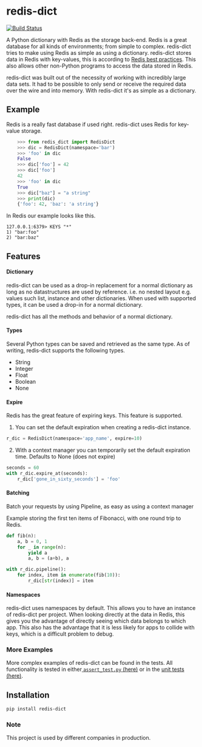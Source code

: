 # redis-dict
[![Build Status](https://travis-ci.com/Attumm/redis-dict.svg?branch=main)](https://travis-ci.com/Attumm/redis-dict)

A Python dictionary with Redis as the storage back-end.
Redis is a great database for all kinds of environments; from simple to complex.
redis-dict tries to make using Redis as simple as using a dictionary.
redis-dict stores data in Redis with key-values, this is according to [Redis best practices](https://redislabs.com/redis-best-practices/data-storage-patterns/).
This also allows other non-Python programs to access the data stored in Redis.

redis-dict was built out of the necessity of working with incredibly large data sets.
It had to be possible to only send or receive the required data over the wire and into memory.
With redis-dict it's as simple as a dictionary.

## Example
Redis is a really fast database if used right.
redis-dict uses Redis for key-value storage.
```python
    >>> from redis_dict import RedisDict
    >>> dic = RedisDict(namespace='bar')
    >>> 'foo' in dic
    False
    >>> dic['foo'] = 42
    >>> dic['foo']
    42
    >>> 'foo' in dic
    True
    >>> dic["baz"] = "a string"
    >>> print(dic)
    {'foo': 42, 'baz': 'a string'}

```
In Redis our example looks like this.
```
127.0.0.1:6379> KEYS "*"
1) "bar:foo"
2) "bar:baz"
```

## Features

#### Dictionary
redis-dict can be used as a drop-in replacement for a normal dictionary as long as no datastructures are used by reference.
i.e. no nested layout
e.g. values such list, instance and other dictionaries.
When used with supported types, it can be used a drop-in for a normal dictionary.

redis-dict has all the methods and behavior of a normal dictionary.

#### Types
Several Python types can be saved and retrieved as the same type.
As of writing, redis-dict supports the following types.
* String
* Integer
* Float
* Boolean
* None

#### Expire 
Redis has the great feature of expiring keys. This feature is supported.
1. You can set the default expiration when creating a redis-dict instance.
```python
r_dic = RedisDict(namespace='app_name', expire=10)
```
2. With a context manager you can temporarily set the default expiration time.
Defaults to None (does not expire)
```python
seconds = 60
with r_dic.expire_at(seconds):
    r_dic['gone_in_sixty_seconds'] = 'foo'
```

#### Batching
Batch your requests by using Pipeline, as easy as using a context manager 

Example storing the first ten items of Fibonacci, with one round trip to Redis.
```python
def fib(n):
    a, b = 0, 1
    for _ in range(n):
        yield a
        a, b = (a+b), a

with r_dic.pipeline():
    for index, item in enumerate(fib(10)):
        r_dic[str(index)] = item
```

#### Namespaces
redis-dict uses namespaces by default. This allows you to have an instance of redis-dict per project.
When looking directly at the data in Redis, this gives you the advantage of directly seeing which data belongs to which app.
This also has the advantage that it is less likely for apps to collide with keys, which is a difficult problem to debug.

### More Examples
More complex examples of redis-dict can be found in the tests. All functionality is tested in either[ `assert_test.py` (here)](https://github.com/Attumm/redis-dict/blob/master/assert_test.py#L1) or in the [unit tests (here)](https://github.com/Attumm/redis-dict/blob/master/tests.py#L1). 

## Installation
```sh
pip install redis-dict
```

### Note
This project is used by different companies in production.
